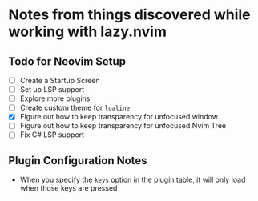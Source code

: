 # Notes from things discovered while working with lazy.nvim

## Todo for Neovim Setup
- [ ] Create a Startup Screen
- [ ] Set up LSP support
- [ ] Explore more plugins
- [ ] Create custom theme for `lualine`
- [X] Figure out how to keep transparency for unfocused window
- [ ] Figure out how to keep transparency for unfocused Nvim Tree
- [ ] Fix C# LSP support

## Plugin Configuration Notes
- When you specify the `keys` option in the plugin table, it will only load when those keys are pressed
